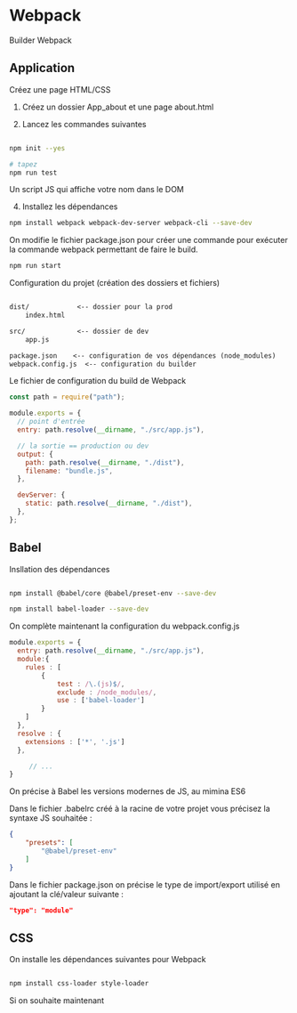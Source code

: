 # Webpack 

Builder Webpack

## Application 

Créez une page HTML/CSS

1. Créez un dossier App_about et une page about.html

2. Lancez les commandes suivantes

```bash

npm init --yes

# tapez 
npm run test
```

Un script JS qui affiche votre nom dans le DOM 

4. Installez les dépendances

```bash
npm install webpack webpack-dev-server webpack-cli --save-dev 

```

On modifie le fichier package.json pour créer une commande pour exécuter la commande webpack permettant de faire le build.

```bash
npm run start
```

Configuration du projet (création des dossiers et fichiers)

```txt

dist/            <-- dossier pour la prod
    index.html   

src/             <-- dossier de dev
    app.js 

package.json    <-- configuration de vos dépendances (node_modules)
webpack.config.js  <-- configuration du builder

```

Le fichier de configuration du build de Webpack

```js
const path = require("path");

module.exports = {
  // point d'entrée
  entry: path.resolve(__dirname, "./src/app.js"),

  // la sortie == production ou dev
  output: {
    path: path.resolve(__dirname, "./dist"),
    filename: "bundle.js",
  },

  devServer: {
    static: path.resolve(__dirname, "./dist"),
  },
};

```

## Babel 

Insllation des dépendances

```bash

npm install @babel/core @babel/preset-env --save-dev

npm install babel-loader --save-dev

```

On complète maintenant la configuration du webpack.config.js

```js
module.exports = {
  entry: path.resolve(__dirname, "./src/app.js"),
  module:{
    rules : [
        {
            test : /\.(js)$/,
            exclude : /node_modules/,
            use : ['babel-loader']
        }
    ]
  },
  resolve : {
    extensions : ['*', '.js']
  },

     // ... 
}

```

On précise à Babel les versions modernes de JS, au mimina ES6 

Dans le fichier .babelrc créé à la racine de votre projet vous précisez la syntaxe JS souhaitée :

```json
{
    "presets": [
        "@babel/preset-env"
    ]
}
```

Dans le fichier package.json on précise le type de import/export utilisé en ajoutant la clé/valeur suivante :

```json
"type": "module"
```

## CSS 

On installe les dépendances suivantes pour Webpack

```bash

npm install css-loader style-loader 

```
Si on souhaite maintenant 
